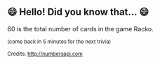 ## :smile: Hello! Did you know that... :smile:
60 is the total number of cards in the game Racko.

<sup>(come back in 5 minutes for the next trivia)</sup>


<sup>Credits: http://numbersapi.com</sup>
